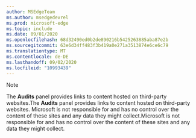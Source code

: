 ```yaml
---
author: MSEdgeTeam
ms.author: msedgedevrel
ms.prod: microsoft-edge
ms.topic: include
ms.date: 09/01/2020
ms.openlocfilehash: 68d32490ed0b2de890216b5425263885aba87e2b
ms.sourcegitcommit: 63e6d34ff483f3b419a0e271a3513874e6ce6c79
ms.translationtype: MT
ms.contentlocale: de-DE
ms.lasthandoff: 09/02/2020
ms.locfileid: "10993439"
---
```

> [!NOTE]
> <span data-ttu-id="722ec-101">The **Audits** panel provides links to content hosted on third-party websites.</span><span class="sxs-lookup"><span data-stu-id="722ec-101">The **Audits** panel provides links to content hosted on third-party websites.</span></span>  <span data-ttu-id="722ec-102">Microsoft is not responsible for and has no control over the content of these sites and any data they might collect.</span><span class="sxs-lookup"><span data-stu-id="722ec-102">Microsoft is not responsible for and has no control over the content of these sites and any data they might collect.</span></span>  
> 

<!-- image links -->  

<!-- links -->  
